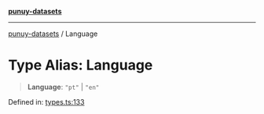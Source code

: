 [**punuy-datasets**](../README.md)

***

[punuy-datasets](../README.md) / Language

# Type Alias: Language

> **Language**: `"pt"` \| `"en"`

Defined in: [types.ts:133](https://github.com/andrefs/punuy-datasets/blob/a59e12be452ddcfc246ad1c567beef2f78e13a55/src/lib/types.ts#L133)

